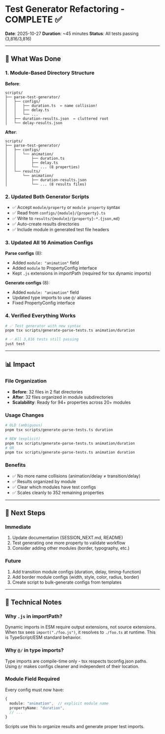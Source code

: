 # Test Generator Refactoring - COMPLETE ✅

**Date**: 2025-10-27
**Duration**: ~45 minutes
**Status**: All tests passing (3,816/3,816)

---

## 🎯 What Was Done

### 1. Module-Based Directory Structure
**Before**:
```
scripts/
├── parse-test-generator/
│   ├── configs/
│   │   ├── duration.ts  ← name collision!
│   │   ├── delay.ts
│   │   └── ...
│   ├── duration-results.json  ← cluttered root
│   └── delay-results.json
```

**After**:
```
scripts/
├── parse-test-generator/
│   ├── configs/
│   │   └── animation/
│   │       ├── duration.ts
│   │       ├── delay.ts
│   │       └── ... (8 properties)
│   └── results/
│       └── animation/
│           ├── duration-results.json
│           └── ... (8 results files)
```

### 2. Updated Both Generator Scripts
- ✅ Accept `module/property` or `module property` syntax
- ✅ Read from `configs/{module}/{property}.ts`
- ✅ Write to `results/{module}/{property}-*.{json,md}`
- ✅ Auto-create results directories
- ✅ Include module in generated test file headers

### 3. Updated All 16 Animation Configs
**Parse configs** (8):
- Added `module: "animation"` field
- Added `module` to PropertyConfig interface  
- Kept `.js` extensions in importPath (required for tsx dynamic imports)

**Generate configs** (8):
- Added `module: "animation"` field
- Updated type imports to use `@/` aliases
- Fixed PropertyConfig interface

### 4. Verified Everything Works
```bash
# ✅ Test generator with new syntax
pnpm tsx scripts/generate-parse-tests.ts animation/duration

# ✅ All 3,816 tests still passing
just test
```

---

## 📊 Impact

### File Organization
- **Before**: 32 files in 2 flat directories
- **After**: 32 files organized in module subdirectories
- **Scalability**: Ready for 94+ properties across 20+ modules

### Usage Changes
```bash
# OLD (ambiguous)
pnpm tsx scripts/generate-parse-tests.ts duration

# NEW (explicit)
pnpm tsx scripts/generate-parse-tests.ts animation/duration
# OR
pnpm tsx scripts/generate-parse-tests.ts animation duration
```

### Benefits
- ✅ No more name collisions (animation/delay ≠ transition/delay)
- ✅ Results organized by module
- ✅ Clear which modules have test configs
- ✅ Scales cleanly to 352 remaining properties

---

## 🚀 Next Steps

### Immediate
1. Update documentation (SESSION_NEXT.md, README)
2. Test generating one more property to validate workflow
3. Consider adding other modules (border, typography, etc.)

### Future
1. Add transition module configs (duration, delay, timing-function)
2. Add border module configs (width, style, color, radius, border)
3. Create script to bulk-generate configs from templates

---

## 📝 Technical Notes

### Why `.js` in importPath?
Dynamic imports in ESM require output extensions, not source extensions. 
When tsx sees `import("./foo.js")`, it resolves to `./foo.ts` at runtime.
This is TypeScript/ESM standard behavior.

### Why `@/` in type imports?
Type imports are compile-time only - tsx respects tsconfig.json paths.
Using `@/` makes configs cleaner and independent of their location.

### Module Field Required
Every config must now have:
```typescript
{
  module: "animation",  // explicit module name
  propertyName: "duration",
  // ...
}
```

Scripts use this to organize results and generate proper test imports.

